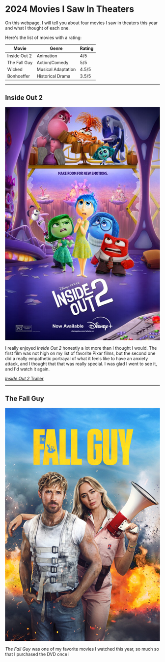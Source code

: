 # 2024 Movies I Saw In Theaters

On this webpage, I will tell you about four movies I saw in theaters this year and what I thought of each one.

Here's the list of movies with a rating:

| Movie | Genre | Rating |
|----------|----------|----------|
| Inside Out 2 | Animation | 4/5 |
| The Fall Guy | Action/Comedy | 5/5 |
| Wicked | Musical Adaptation | 4.5/5 |
| Bonhoeffer | Historical Drama | 3.5/5 |

---

## Inside Out 2
![](/images/insideout.jpeg)

I really enjoyed _Inside Out 2_ honestly a lot more than I thought I would. The first film was not high on my list of favorite Pixar films, but the second one did a really empathetic portrayal of what it feels like to have an anxiety attack, and I thought that that was really special. I was glad I went to see it, and I'd watch it again.

[_Inside Out 2_ Trailer](https://www.youtube.com/watch?v=LEjhY15eCx0)

---

## The Fall Guy
![](/images/fallguy.jpg)

_The Fall Guy_ was one of my favorite movies I watched this year, so much so that I purchased the DVD once i